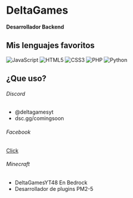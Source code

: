 # DeltaGames


<!--
**DeltaGamesYT/DeltaGamesYT** is a ✨ _special_ ✨ repository because its `README.md` (this file) appears on your GitHub profile.
-->
**Desarrollador Backend**

## Mis lenguajes favoritos
![JavaScript](https://img.shields.io/badge/JavaScript-grey?style=for-the-badge&logo=javascript) ![HTML5](https://img.shields.io/badge/html5-%23E34F26.svg?style=for-the-badge&logo=html5&logoColor=white) ![CSS3](https://img.shields.io/badge/css3-%231572B6.svg?style=for-the-badge&logo=css3&logoColor=white) ![PHP](https://img.shields.io/badge/php-%23777BB4.svg?style=for-the-badge&logo=php&logoColor=white) ![Python](https://img.shields.io/badge/python-3670A0?style=for-the-badge&logo=python&logoColor=ffdd54)

## ¿Que uso?


###### Discord
- @deltagamesyt
- dsc.gg/comingsoon
###### Facebook
[Click](https://www.facebook.com/profile.php?id=100089893784383)
###### Minecraft
- DeltaGamesYT48 En Bedrock
- Desarrollador de plugins PM2-5

